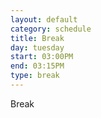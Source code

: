 ```yaml
---
layout: default
category: schedule
title: Break
day: tuesday
start: 03:00PM
end: 03:15PM
type: break
---
```


Break
